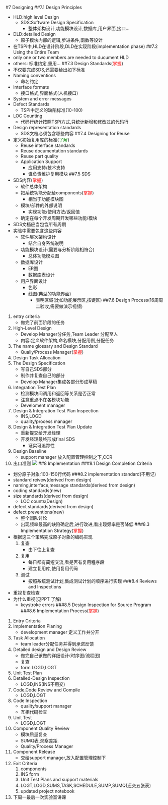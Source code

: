 #7 Designing
##7.1 Design Principles
- HLD:high level Design
	- SDS:Software Design Specification
		- 整体架构设计,功能模块设计,数据库,用户界面,接口...
- DLD:detailed Design
	- 原子模块内部的逻辑,步进条件,函数等设计
- 在TSPi中,HLD在设计阶段,DLD在实现阶段(implementation phase)
##7.2 Using the Entire Team 
- only one or two members are needed to ducument HLD
- others: 标准约定,重用...
##7.3 Design Standards(<font color = "red">掌握</font>)
- 不仅要完成SDS,还需要给出如下标准
- Naming conventions
	- 命名约定
- Interface formats
	- 接口格式,界面格式(人机接口)
- System and error messages
- Defect Standards
	- TSPi中定义的缺陷标准(10-100)
- LOC Counting
	- 代码行统计按照TSPi方式,只统计新增和修改过的代码行
- Design representation standards
	- SDS文档必须包含哪些内容
##7.4 Designing for Reuse
- 定义初始复用库的标准(<font color = 'green'>了解</font>)
	- Reuse interface standards
	- Reuse documentation standards
	- Reuse part quality
	- Application Support
		- 应用支持/技术支持
		- 谁负责维护复用模块
##7.5 SDS
- SDS内容(<font color='red'>掌握</font>)
	- 软件总体架构
	- 把系统功能分配给components(<font color='red'>掌握</font>)
		- 相当于功能模块图
	- 模块/部件的外部说明
		- 实现功能/使用方法/返回值
	- 确定在每个开发周期开发哪些功能/模块
- SDS文档应当包含所有周期
- 实验中需要包含这些内容
	- 软件层次架构设计
		- 结合自身系统说明
	- 功能模块设计(需要与分析阶段相符合)
		- 总体功能模块图
	- 数据库设计
		- ER图
		- 数据库表设计
	- 用户界面设计
		- 色彩
		- 线图(典型的功能界面)
			- 表明区域(比如功能展示区,按键区)
##7.6 Design Process(16周周二验收,需要做演示视频)
1. entry criteria
	- 做完了前面阶段的任务
2. High-Level Design
	- Develop Manager分任务,Team Leader 分配至人
	- 内容:定义软件架构,命名模块,分配用例,分配任务
3. The name glossary and Design Standard
	- Qualiy/Process Manager(<font color='red'>掌握</font>)
4. Design Task Allocation
5. The Design Specification
	- 写自己SDS部分
	- 制作并复查自己的部分
	- Develop Manager集成各部分形成草稿
6. Integration Test Plan
	- 检测模块间调用和返回等关系是否正常
	- 注意重点不在各模块功能
	- Develoment manager
7. Design & Integration Test Plan Inspection
	- INS,LOGD
	- quality/process manager
8. Design & Integration Test Plan Update
	- 重新提交给开发经理
	- 开发经理最终形成final SDS
		- 证实可追踪性
9. Design Baseline
	- support manager 放入配置管理控制之下,CCR
10. 出口准则
![](http://i.imgur.com/cqq2JXZ.png)
##8 Implementation
###8.1 Design Completion Criteria
- 划分原子对象:100-150行代码
###8.2 implementation standard(不用记)
- standard reivew(derived from design)
- naming,interface,message standards(derived from design)
- coding standards(new)
- size standards(derived from design)
	- LOC counts(Design)
- defect standards(derived from design)
- defect preventions(new)
	- 整个团队讨论
	- 出现频率最高的缺陷确定后,进行改进,看出现频率是否降低
###8.3 Implementation Strategy(<font color='red'>掌握</font>)
- 根据这三个策略完成原子对象的编码实现
	1. 复查
		- 由下往上复查
	2. 复用
		- 每日都有简短交流,看是否有复用程序段
		- 建立复用库,使用复用代码
	3. 测试
		- 按照系统测试计划,集成测试计划的顺序进行实现
###8.4 Reviews and Inspections
- 重视复查检查
- 为什么重视(见PPT 了解)
	- keystroke errors
###8.5 Design Inspection for Source Program
###8.6 Implementation Process(<font color='red'>掌握</font>)
1. Entry Criteria
2. Implementation Planing 
	- development manager 定义工作并分开
3. Task Allocation
	- team leader分配任务并得到承诺反馈
4. Detailed design and Design Review
	- 做完自己该做的详细设计(时序图/流程图)
	- 复查
	- form LOGD,LOGT
5. Unit Test Plan
6. Detailed-Design Inspection
	- LOGD,INS(INS不用交)
7. Code,Code Review and Compile
	- LOGD,LOGT	
8. Code Inspection
	- quality/support manager
	- 互相代码检查
9. Unit Test
	- LOGD,LOGT
10. Component Quality Review
	- 模块质量复查
	- SUMQ表,观察差距.
	- Quality/Process Manager
11. Component Release
	- 交给support manager,放入配置管理控制下
12. Exit Criteria
	1. components
	2. INS form
	3. Unit Test Plans and support materials
	4. LOGT,LOGD,SUMS,TASK,SCHEDULE,SUMP,SUMQ(还交五张表)
	5. updated project notebook
13. 下周一最后一次实验室讲课
